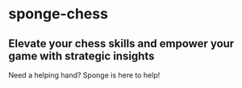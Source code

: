 # sponge-chess

## Elevate your chess skills and empower your game with strategic insights
Need a helping hand? Sponge is here to help!
